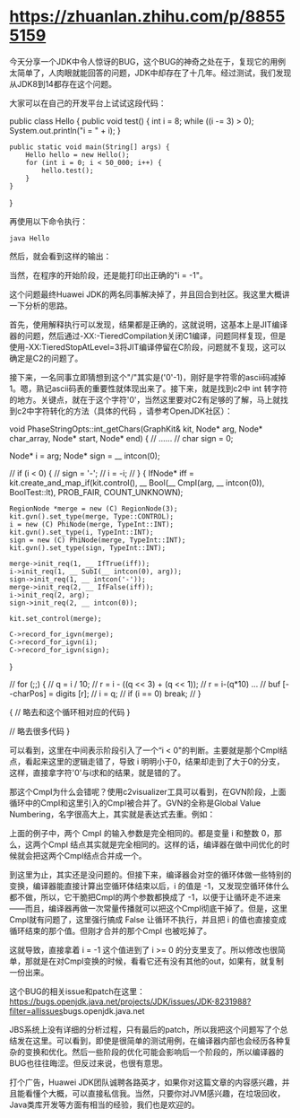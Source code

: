 # https://zhuanlan.zhihu.com/p/88555159

今天分享一个JDK中令人惊讶的BUG，这个BUG的神奇之处在于，复现它的用例太简单了，人肉眼就能回答的问题，JDK中却存在了十几年。经过测试，我们发现从JDK8到14都存在这个问题。

大家可以在自己的开发平台上试试这段代码：

public class Hello {
    public void test() {
        int i = 8;
        while ((i -= 3) > 0);
        System.out.println("i = " + i);
    }
    
    public static void main(String[] args) {
        Hello hello = new Hello();
        for (int i = 0; i < 50_000; i++) {
            hello.test();
        }
    }
}

再使用以下命令执行：

    java Hello

然后，就会看到这样的输出：

当然，在程序的开始阶段，还是能打印出正确的"i = -1"。

这个问题最终Huawei JDK的两名同事解决掉了，并且回合到社区。我这里大概讲一下分析的思路。

首先，使用解释执行可以发现，结果都是正确的，这就说明，这基本上是JIT编译器的问题，然后通过-XX:-TieredCompilation关闭C1编译，问题同样复现，但是使用-XX:TieredStopAtLevel=3将JIT编译停留在C阶段，问题就不复现，这可以确定是C2的问题了。

接下来，一名同事立即猜想到这个"/"其实是('0'-1)，刚好是字符零的ascii码减掉1。嗯，熟记ascii码表的重要性就体现出来了。接下来，就是找到c2中 int 转字符的地方。关键点，就在于这个字符'0'，当然这里要对C2有足够的了解，马上就找到c2中字符转化的方法（具体的代码 ，请参考OpenJDK社区）：

void PhaseStringOpts::int_getChars(GraphKit& kit, Node* arg, Node* char_array, Node* start, Node* end) {
  // ......
  // char sign = 0;

  Node* i = arg;
  Node* sign = __ intcon(0);

  // if (i < 0) {
  //     sign = '-';
  //     i = -i;
  // }
  {
    IfNode* iff = kit.create_and_map_if(kit.control(),
                                        __ Bool(__ CmpI(arg, __ intcon(0)), BoolTest::lt),
                                        PROB_FAIR, COUNT_UNKNOWN);

    RegionNode *merge = new (C) RegionNode(3);
    kit.gvn().set_type(merge, Type::CONTROL);
    i = new (C) PhiNode(merge, TypeInt::INT);
    kit.gvn().set_type(i, TypeInt::INT);
    sign = new (C) PhiNode(merge, TypeInt::INT);
    kit.gvn().set_type(sign, TypeInt::INT);

    merge->init_req(1, __ IfTrue(iff));
    i->init_req(1, __ SubI(__ intcon(0), arg));
    sign->init_req(1, __ intcon('-'));
    merge->init_req(2, __ IfFalse(iff));
    i->init_req(2, arg);
    sign->init_req(2, __ intcon(0));

    kit.set_control(merge);

    C->record_for_igvn(merge);
    C->record_for_igvn(i);
    C->record_for_igvn(sign);
  }

  // for (;;) {
  //     q = i / 10;
  //     r = i - ((q << 3) + (q << 1));  // r = i-(q*10) ...
  //     buf [--charPos] = digits [r];
  //     i = q;
  //     if (i == 0) break;
  // }

  {
   // 略去和这个循环相对应的代码 
  }

  // 略去很多代码 
}

可以看到，这里在中间表示阶段引入了一个“i < 0"的判断。主要就是那个CmpI结点，看起来这里的逻辑走错了，导致 i 明明小于0，结果却走到了大于0的分支，这样，直接拿字符'0'与i求和的结果，就是错的了。

那这个CmpI为什么会错呢？使用c2visualizer工具可以看到，在GVN阶段，上面循环中的CmpI和这里引入的CmpI被合并了。GVN的全称是Global Value Numbering，名字很高大上，其实就是表达式去重。例如：

上面的例子中，两个 CmpI 的输入参数是完全相同的。都是变量 i 和整数 0，那么，这两个CmpI 结点其实就是完全相同的。这样的话，编译器在做中间优化的时候就会把这两个CmpI结点合并成一个。

到这里为止，其实还是没问题的。但接下来，编译器会对空的循环体做一些特别的变换，编译器能直接计算出空循环体结束以后，i 的值是 -1，又发现空循环体什么都不做，所以，它干脆把CmpI的两个参数都换成了 -1，以便于让循环走不进来——而且，编译器再做一次常量传播就可以把这个CmpI彻底干掉了。但是，这里CmpI就有问题了，这里强行搞成 False 让循环不执行，并且把 i 的值也直接变成循环结束的那个值。但刚才合并的那个CmpI 也被吃掉了。

这就导致，直接拿着 i = -1 这个值进到了 i >= 0 的分支里支了。所以修改也很简单，那就是在对CmpI变换的时候，看看它还有没有其他的out，如果有，就复制一份出来。

这个BUG的相关issue和patch在这里：
https://bugs.openjdk.java.net/projects/JDK/issues/JDK-8231988?filter=allissues​
bugs.openjdk.java.net

JBS系统上没有详细的分析过程，只有最后的patch，所以我把这个问题写了个总结发在这里。可以看到，即使是很简单的测试用例，在编译器内部也会经历各种复杂的变换和优化。然后一些阶段的优化可能会影响后一个阶段的，所以编译器的BUG也往往晦涩。但反过来说，也很有意思。

打个广告，Huawei JDK团队诚聘各路英才，如果你对这篇文章的内容感兴趣，并且能看懂个大概，可以直接私信我。当然，只要你对JVM感兴趣，在垃圾回收，Java类库开发等方面有相当的经验，我们也是欢迎的。
